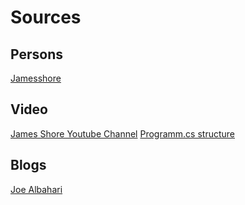 # Sources

## Persons

[Jamesshore](https://www.jamesshore.com/)

## Video

[James Shore Youtube Channel](https://www.youtube.com/c/jdlshore)
[Programm.cs structure](https://www.youtube.com/watch?v=YHrhO_Zkgvk)

## Blogs

[Joe Albahari](https://www.albahari.com/)
